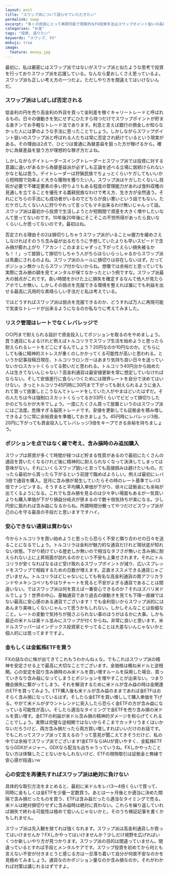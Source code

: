 ```yaml
---
layout: post
title: "スワップ派について語らせていただきたい"
permalink: swap
excerpt: "多くの庶民にとって再現可能で現実的なFX投資手法はスワップポイント狙いの長期保有だと思うのですが、所謂スワップ派というのはどんな時も風当たりが強いです。そして実際に精神的にタフでなければ利益を出すことが難しい手法でもあります。そんな健気なスワップ派の方たちをどういうわけか応援したくなりました。"
categories: "お金"
tags: "投資, 語りたい"
keywords: "スワップ, FX"
mokuji: true
image:
  feature: money.jpg
---
```


最初に、私は厳密にはスワップ派ではないがスワップ派と似たような思考で投資を行っておりスワップ派を応援している。なんなら愛おしくさえ思っているよ。スワップ派も正しい考え方の一つだよ。ただしやり方を間違えてはいけないんだ。

### スワップ派はしばしば否定される

低金利の円を売り高金利の外貨を買って金利差を稼ぐキャリートレードと呼ばれるもの。日々の値動きを気にせずにひたすら待つだけでスワップポイントが貯まる楽チンでお手軽なトレード法であります。利息と言えば銀行の預金しか知らなかった人には夢のような手法に思ったことでしょう。しかしながらスワップポイント狙いのスワップ派と呼ばれる人たちは常に否定され続けているという現実がある。その理由は2点で、ひとつは普通に為替差益を狙った方が稼げるから。確かに為替差益を狙う方が理想的な稼ぎ方だよね。

しかしながらデイトレーダースイングトレーダーとスワップ派では投資に対する意識に違いがあるから為替差益派が必ずしも正論を述べる立場に居続けられないかなと私は思う。デイトレーダーは狩猟民族でちょっとくらいケガしてもいいから短時間で効率よく大きな獲物を獲りたい人。スワップ派はケガしたくないし技術が必要で不確定要素の多い狩りよりもある程度の管理能力があれば食料収穫の見通しを立てることを優先する農耕民族なわけで考え方、生き方が全然違う。それにどちらの手法にも成功者がいるのでどちらが良い悪いという話でもない。ただケガしたくない人に狩りやれって言ってもマネ出来るわけ無いじゃんって話。スワップ派は最初から投資で生活しようとか短期間で資産を大きく増やしたいなんて思ってないのです。10年後20年後にそこそこの不労所得があったら良いなくらいしか思ってないのです。最初はね。

否定される理由その2は損切りしちゃうスワップ派がいることｗ握力を緩めさえしなければそのうち含み益が出るだろうに予想していたよりも早いスピードで含み損が膨れ上がり「アカン！このままじゃずっと下がってえらい損失被るかも！！」って狼狽して損切りしちゃう人がちらほらいらっしゃるからスワップ派は馬鹿にされるのよね。スワップ派のルールに損切りは存在しないはず。だってポジション無かったらスワップ付かないからね。想像では余裕だと思っていても実際に含み損の額を見てメンタルが保てなかったという例ですな。スワップ派最大の弱点がこれです。長い時間をかけた上に損失を確定するなんて他人が見たらアホでしか無い。しかしその弱点を克服できる環境を整えれば誰にでも利益を出せる最高に汎用的な素晴らしい手法だと私は考えている。

ではどうすればスワップ派は弱点を克服できるのか、どうすれば万人に再現可能で気楽なトレードが出来るようになるのか私なりに考えてみました。

### リスク管理はレートでなくレバレッジで

○○円まで耐えられる設計で資金投入してポジションを取るのをやめましょう。買う通貨にもよるけれど例えばトルコリラでスワップ生活を始めようと思ったら耐えられるレートをどこにするんでしょう？20円なのか10円なのか。どちらにしても後に精神的ストレスが重くのしかかってくる可能性が高いと思われる。というか記事投稿日現在、トルコリラロンガーはあまり気持ち良い日々を送っていないかロスカットくらってる勢いだと思われる。トルコリラ40円台から始めた人は生きてないんじゃない？高金利通貨は最安値更新を常に想定していなければならない。そして安値進行に食らいつくためには限界レートを自分で決めてはいけない。きっとトルコリラ45円時に30円まで下がっても耐えられるように金入れて買って放置しとこうなんてトレードをしていた人がやまほどいたはずだ。その人たちは今は強制ロスカットくらってるか33円くらいでビビって損切りしたかのどちらかが大半でしょう。一度にたくさん買って放置というのはスワップ派にはご法度。危険すぎる脳死トレードです。安値を更新しても証拠金を積み増しできるように常に余裕資金を準備しておきましょう。45円時にレバレッジ3倍、20円に下がっても資金投入してレバレッジ3倍をキープできる余裕を持ちましょう。

### ポジションを点ではなく線で考え、含み損時のみ追加購入

スワップは原資が多くて時間が経つほど貯まる性質があるので最初にたくさんの通貨を買いたくなるけれど後に精神的に耐えられなくなって決済してしまっては意味がない。それにいくらスワップ狙いと言っても高値掴みは避けたいもの。だったら最初から買ったら下がるという前提で臨めばよろしい。例えば最初にレバ3倍で通貨を購入。翌月に含み損が発生していたらその時のレート基準でレバ3倍でナンピンする。そうすると平均購入単価が下がり、徐々に証拠金にも余裕が出てくるようになる。これでも含み損を見るのは少々辛い場面もあるが一気買いよりも購入単価が下がり損益分岐点が狭まるので数十倍気持ちが楽になる。少し円安に振れれば含み益になるからね。所謂時間分散ってやつだけどスワップ派が己の心を守る最良の手段だと思いますですハイ。

### 安心できない通貨は買わない

今からトルコリラを買い始めようと思ったら恐らく不安と隣り合わせの日々を送ることになるでしょう。トルコリラは金利が魅力的な通貨だけれど現状底が知れない状態。下がり続けている歴史しか無いので相当なタフさが無いと含み損に耐えられない上に上昇局面が訪れるのかという不安も上乗せされます。それにトルコリラが安くなればなるほど受け取れるスワップポイントが減り、広いスプレッドをスワップで相殺するための日数が増えます。正直オススメできる通貨じゃございません。トルコリラほどじゃないにしても有名な高金利通貨の南アフリカランドやメキシコペソもやはりチャートを見ると不安がよぎる通貨であることは間違いない。ではスワップ派は何を買えば一番安心できるのか？それはズバリ米ドルでしょう！世界の中心、基軸通貨であり過去の値動きを見ても下降一直線ではない最高に安心感のある通貨でございます！でも金利低いからスワップ派的にはあんまり美味しくないじゃんって思うかもしれない。しかしそんなことは些細なこと。レートの変動で気持ちが揺さぶられない事のほうがはるかに大事。しかも最近の米ドルは豪ドル並みにスワップが付くからね。非常に良いと思います。米ドルスワッパーはインデックス投資家とやってることは大差ないんじゃないかと個人的には思ってますですよ。

### 金もしくは金鉱株ETFを買う

FXの話なのに株が出てきてこれもうわかんねぇな。でもこれはスワップ派の精神を安定させる上で最高に大切なことでございます。金価格は概ね米ドルと逆相関。心の安定を図り含み損時のみ米ドルを買い増すルールを採用した場合、買っていきなり含み益になってしまうとポジションを増やすことが出来ない。つまり機会損失に繋がってしまう。それを解消するために米ドルが含み益の時は金関連のETFを買ってみよう。ETF購入後も米ドルが含み益のままであれば金ETFはおそらく含み損になっているはず。そしたら金ETFを買い増しして購入単価を下げる。やがて米ドルがダウントレンドに突入したら恐らく金ETFの方が含み益になっている可能性が高い。そしたら適当なタイミングで金ETFを売り含み損の米ドルを買い増す。金ETFの利益が米ドル含み損の精神的ダメージを和らげてくれることでしょう。実際は完璧な逆相関ではないからそこまでカッチリうまくはいかないだろうけど、両方含み損だったら両方買い増しすればいいだけのお話です。でもこれってスワップ派って言えるの？って意見が聞こえてきそうだけど、私の中では余裕でスワップ派でございます!金ETFならIAUが買いやすく、金鉱株ETFならGDXがメジャー。GDXなら配当も出ちゃうっていうね。FXしかやったことない方は体験したことないかもしれないけど、ETFの現物取引は証拠金と無縁で安心感が段違いｗ

### 心の安定を再優先すればスワップ派は絶対に負けない

具体的な取引方法をまとめると、最初に米ドルをレバ3〜4倍くらいで買って、同時に金もしくは金ETFを少量一定数買う。あとは一ヶ月後とか適当に決めた間隔で含み損だったものを買う、ETFは含み益だったら適当なタイミングで売る。米ドルは絶対損切りせずに含み益時は絶対に買わない。これらを繰り返していれば損失で終わる可能性は極めて低いんじゃないかと。そのうち検証記事を書くかもしれません。

スワップ派は先入観を捨てれば強くなれます。スワップ派は高金利通貨しか買ってはいけませんか？FXしかやってはいけませんか？少しだけ視野を広げればいくつか新しいやり方が見つかります。スワップ派の目的は間違っていません。間違っているとすれば手段とメンタルケアです。スワップ投資を初めてから何とも言えない不安が付きまとうと感じる方は一旦落ち着いて自分が何故不安なのかを見極めてみましょう。通貨なのかポジション量なのか含み損なのか。それがわかれば対策は講じれるはずですよ。
